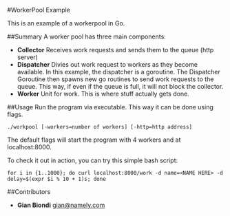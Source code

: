 #WorkerPool Example

This is an example of a workerpool in Go.

##Summary
A worker pool has three main components:
* **Collector**
  Receives work requests and sends them to the queue (http server)
* **Dispatcher**
  Divies out work request to workers as they become available. In this example, the dispatcher is a goroutine.
  The Dispatcher Goroutine then spawns new go routines to
  send work requests to the queue.  This way, if even if the queue is full, it will not block the collector.
* **Worker**
  Unit for work.  This is where stuff actually gets done.

##Usage
Run the program via executable.  This way it can be done using flags.
```
./workpool [-workers=number of workers] [-http=http address]
```
The default flags will start the program with 4 workers and at localhost:8000.

To check it out in action, you can try this simple bash script:
```
for i in {1..1000}; do curl localhost:8000/work -d name=<NAME HERE> -d delay=$(expr $i % 10 + 1)s; done
```

##Contributors
* **Gian Biondi** <gian@namely.com>
